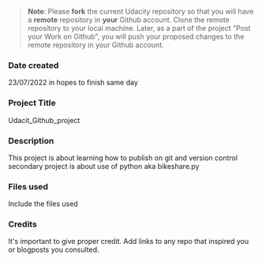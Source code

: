 >**Note**: Please **fork** the current Udacity repository so that you will have a **remote** repository in **your** Github account. Clone the remote repository to your local machine. Later, as a part of the project "Post your Work on Github", you will push your proposed changes to the remote repository in your Github account.

### Date created
23/07/2022 in hopes to finish same day

### Project Title
Udacit_Github_project

### Description
This project is about learning how to publish on git and version control
secondary project is about use of python aka bikeshare.py


### Files used
Include the files used

### Credits
It's important to give proper credit. Add links to any repo that inspired you or blogposts you consulted.

